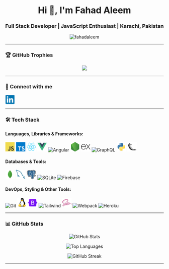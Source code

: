 <h1 align="center">Hi 👋, I'm Fahad Aleem</h1>
<h3 align="center">Full Stack Developer | JavaScript Enthusiast | Karachi, Pakistan</h3>

<p align="center">
  <img src="https://komarev.com/ghpvc/?username=fahadaleem&label=Profile%20views&color=0e75b6&style=flat" alt="fahadaleem" />
</p>

---

### 🏆 GitHub Trophies
<p align="center">
  <img src="https://github-profile-trophy.vercel.app/?username=fahadaleem&theme=gruvbox&no-frame=true&no-bg=true&margin-w=4" />
</p>

---

### 💼 Connect with me
<p align="left">
  <a href="https://linkedin.com/in/muhammad-fahad-aleem" target="_blank">
    <img align="center" src="https://raw.githubusercontent.com/devicons/devicon/master/icons/linkedin/linkedin-original.svg" alt="LinkedIn" height="30" width="30" />
  </a>
</p>

---

### 🛠️ Tech Stack

#### Languages, Libraries & Frameworks:
<p align="left">
  <img src="https://raw.githubusercontent.com/devicons/devicon/master/icons/javascript/javascript-original.svg" alt="JavaScript" width="30" height="30"/>
  <img src="https://raw.githubusercontent.com/devicons/devicon/master/icons/typescript/typescript-original.svg" alt="TypeScript" width="30" height="30"/>
  <img src="https://raw.githubusercontent.com/devicons/devicon/master/icons/react/react-original.svg" alt="React" width="30" height="30"/>
  <img src="https://raw.githubusercontent.com/devicons/devicon/master/icons/vuejs/vuejs-original.svg" alt="Vue.js" width="30" height="30"/>
  <img src="https://angular.io/assets/images/logos/angular/angular.svg" alt="Angular" width="30" height="30"/>
  <img src="https://raw.githubusercontent.com/devicons/devicon/master/icons/nodejs/nodejs-original.svg" alt="Node.js" width="30" height="30"/>
  <img src="https://raw.githubusercontent.com/devicons/devicon/master/icons/express/express-original.svg" alt="Express" width="30" height="30"/>
  <img src="https://www.vectorlogo.zone/logos/graphql/graphql-icon.svg" alt="GraphQL" width="30" height="30"/>
  <img src="https://raw.githubusercontent.com/devicons/devicon/master/icons/python/python-original.svg" alt="Python" width="30" height="30"/>
  <img src="https://raw.githubusercontent.com/devicons/devicon/master/icons/flask/flask-original.svg" alt="Flask" width="30" height="30"/>
</p>

#### Databases & Tools:
<p align="left">
  <img src="https://raw.githubusercontent.com/devicons/devicon/master/icons/mongodb/mongodb-original.svg" alt="MongoDB" width="30" height="30"/>
  <img src="https://raw.githubusercontent.com/devicons/devicon/master/icons/mysql/mysql-original.svg" alt="MySQL" width="30" height="30"/>
  <img src="https://raw.githubusercontent.com/devicons/devicon/master/icons/postgresql/postgresql-original.svg" alt="PostgreSQL" width="30" height="30"/>
  <img src="https://www.vectorlogo.zone/logos/sqlite/sqlite-icon.svg" alt="SQLite" width="30" height="30"/>
  <img src="https://www.vectorlogo.zone/logos/firebase/firebase-icon.svg" alt="Firebase" width="30" height="30"/>
</p>

#### DevOps, Styling & Other Tools:
<p align="left">
  <img src="https://www.vectorlogo.zone/logos/git-scm/git-scm-icon.svg" alt="Git" width="30" height="30"/>
  <img src="https://raw.githubusercontent.com/devicons/devicon/master/icons/linux/linux-original.svg" alt="Linux" width="30" height="30"/>
  <img src="https://raw.githubusercontent.com/devicons/devicon/master/icons/bootstrap/bootstrap-original.svg" alt="Bootstrap" width="30" height="30"/>
  <img src="https://www.vectorlogo.zone/logos/tailwindcss/tailwindcss-icon.svg" alt="Tailwind" width="30" height="30"/>
  <img src="https://raw.githubusercontent.com/devicons/devicon/master/icons/sass/sass-original.svg" alt="SASS" width="30" height="30"/>
  <img src="https://www.vectorlogo.zone/logos/webpack/webpack-icon.svg" alt="Webpack" width="30" height="30"/>
  <img src="https://www.vectorlogo.zone/logos/heroku/heroku-icon.svg" alt="Heroku" width="30" height="30"/>
</p>

---

### 📊 GitHub Stats

<p align="center">
  <img src="https://github-readme-stats.vercel.app/api?username=fahadaleem&show_icons=true&locale=en&theme=radical" alt="GitHub Stats" />
</p>
<p align="center">
  <img src="https://github-readme-stats.vercel.app/api/top-langs?username=fahadaleem&show_icons=true&locale=en&layout=compact&theme=radical" alt="Top Languages" />
</p>
<p align="center">
  <img src="https://github-readme-streak-stats.herokuapp.com/?user=fahadaleem&theme=radical" alt="GitHub Streak" />
</p>

---
